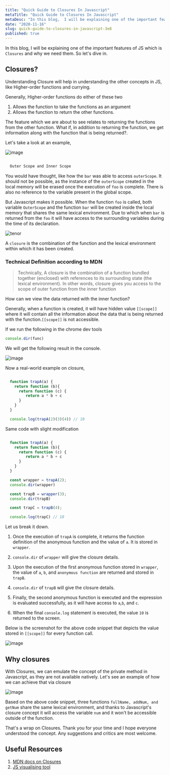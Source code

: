```yaml
---
title: "Quick Guide to Closures In Javascript"
metaTitle: "Quick Guide to Closures In Javascript"
metaDesc: "In this blog,  I will be explaining one of the important features of JS which is Closures and why we..."
date: "2020-11-16"
slug: quick-guide-to-closures-in-javascript-3e8
published: true
---
```


In this blog,  I will be explaining one of the important features of JS which is `Closures` and why we need them. So let's dive in. 

## Closures?

Understanding Closure will help in understanding the other concepts in JS, like Higher-order functions and currying.

Generally, Higher-order functions do either of these two

1. Allows the function to take the functions as an argument 
2. Allows the function to return the other functions.

The feature which we are about to see relates to returning the functions from the other function. What if, in addition to returning the function, we get information along with the function that is being returned?.

Let's take a look at an example, 

![image](https://user-images.githubusercontent.com/23126394/99179479-35df0600-2744-11eb-816f-c478399a246b.png)


```javascript

  Outer Scope and Inner Scope

```

You would have thought, like how the `bar` was able to access `outerScope`. It should not be possible, as the instance of the `outerScope` created in the local memory will be erased once the execution of `foo` is complete. There is also no reference to the variable present in the global scope.

But Javascript makes it possible. When the function `foo` is called, both variable `OuterScope` and the function `bar` will be created inside the local memory that shares the same lexical environment. Due to which when `bar` is returned from the `foo` it will have access to the surrounding variables during the time of its declaration. 

![tenor](https://user-images.githubusercontent.com/23126394/99179766-a4bd5e80-2746-11eb-8870-b1366ed3ace3.gif)

A `closure` is the combination of the function and the lexical environment within which it has been created.

### Technical Definition according to MDN 

>Technically, A closure is the combination of a function bundled together (enclosed) with references to its surrounding state (the lexical environment).
>In other words, closure gives you access to the scope of outer function from the inner function

How can we view the data returned with the inner function?

Generally, when a function is created, it will have hidden value `[[scope]]` where it will contain all the information about the data that is being returned with the function.`[[scope]]` is not accessible.  

If we run the following in the chrome dev tools 

```javascript
console.dir(func)
```
We will get the following result in the console.
 
![image](https://user-images.githubusercontent.com/23126394/99179948-1ba72700-2748-11eb-9afe-fe06d77ac077.png)

Now a real-world example on closure, 

```javascript

  function trapA(a) {
    return function (b){
      return function (c) {
         return a * b + c
      }
    }
  }

  console.log(trapA(2)(3)(4)) // 10

```
Same code with slight modification

```javascript

  function trapA(a) {
    return function (b){
      return function (c) {
         return a * b + c
      }
    }
  }

  const wrapper = trapA(2);
  console.dir(wrapper)

  const trapB = wrapper(3);
  console.dir(trapB)

  const trapC = trapB(4);

  console.log(trapC) // 10 

```
Let us break it down. 

1. Once the execution of `trapA` is complete, it returns the function definition of the anonymous function and the value of `a`. It is stored in `wrapper`.

2. `console.dir` of `wrapper` will give the closure details.

3. Upon the execution of the first anonymous function stored in `wrapper`,  the value of `a`, `b`, and `anonymous function` are returned and stored in `trapB`.

4. `console.dir` of `trapB` will give the closure details.

5. Finally, the second anonymous function is executed and the expression is evaluated successfully, as it will have access to `a`,`b`, and `c`.

6. When the final `console.log` statement is executed, the value `10` is returned to the screen.

 Below is the screenshot for the above code snippet that depicts the value stored in `[[scope]]` for every function call.

![image](https://user-images.githubusercontent.com/23126394/99264696-d0277280-2846-11eb-944e-73b1d3748597.png)

## Why closures

With Closures, we can emulate the concept of the private method in Javascript, as they are not available natively. Let's see an example of how we can achieve that via closure

![image](https://dev-to-uploads.s3.amazonaws.com/i/2ffrd3smpus64kuincid.png)

Based on the above code snippet, three functions `fullName, addNum, and getNum` share the same lexical environment, and thanks to Javascript's closure concept it will access the variable `num` and it won't be accessible outside of the function. 

That's a wrap on Closures. Thank you for your time and I hope everyone understood the concept. Any suggestions and critics are most welcome. 

## Useful Resources

1. [MDN docs on Closures](https://developer.mozilla.org/en-US/docs/Web/JavaScript/Closures)
2. [JS visualising tool](https://ui.dev/javascript-visualizer/)


